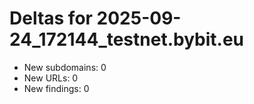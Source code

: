 # Deltas for 2025-09-24_172144_testnet.bybit.eu
- New subdomains: 0
- New URLs: 0
- New findings: 0
